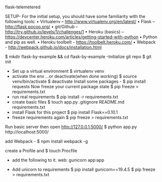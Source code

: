 flask-telemetered

SETUP-
For the initial setup, you should have some familiarity with the following tools:
  • Virtualenv – http://www.virtualenv.org/en/latest/
  • Flask – http://flask.pocoo.org/
  • git/Github – http://try.github.io/levels/1/challenges/1
  • Heroku (basics) – https://devcenter.heroku.com/articles/getting-started-with-python
  • Python and pip as well.
  • Heroku toolbelt - https://toolbelt.heroku.com/
  • Webpack - http://webpack.github.io/docs/installation.html


$ mkdir flask-by-example && cd flask-by-example
-Initialize git repo
$ git init
- Set up a virtual environment 
$ virtualenv venv
- activate the env …or deactivate(when done working)
$ source venv/bin/activate 
$ deactivate
Install some packages - 
$ pip install requests
Now freeze your current package state
$ pip freeze > requirements.txt
- run real requirements
$ pip install -r requirements.txt
- create basic files
$ touch app.py .gitignore README.md requirements.txt
- install Flask for this project
$ pip install Flask==0.10.1
- freeze requirements again
$ pip freeze > requirements.txt

Run basic server then open http://127.0.0.1:5000/
$ python app.py
http://localhost:5000/

add Webpack - 
$ npm install webpack -g

create a Profile and 
$ touch Procfile
   - add the following to it. 
     web: gunicorn app:app

- Add unicorn to requirements
$ pip install gunicorn==19.4.5
$ pip freeze > requirements.txt
